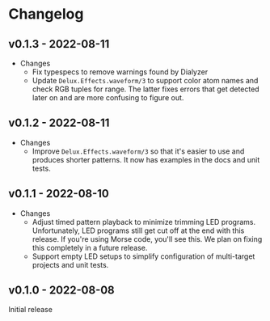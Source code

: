 # Changelog

## v0.1.3 - 2022-08-11

* Changes
  * Fix typespecs to remove warnings found by Dialyzer
  * Update `Delux.Effects.waveform/3` to support color atom names and check RGB
    tuples for range. The latter fixes errors that get detected later on and are
    more confusing to figure out.

## v0.1.2 - 2022-08-11

* Changes
  * Improve `Delux.Effects.waveform/3` so that it's easier to use and produces
    shorter patterns. It now has examples in the docs and unit tests.

## v0.1.1 - 2022-08-10

* Changes
  * Adjust timed pattern playback to minimize trimming LED programs.
    Unfortunately, LED programs still get cut off at the end with this release.
    If you're using Morse code, you'll see this. We plan on fixing this
    completely in a future release.
  * Support empty LED setups to simplify configuration of multi-target projects
    and unit tests.

## v0.1.0 - 2022-08-08

Initial release

